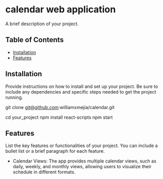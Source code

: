 # calendar web application 

A brief description of your project.

## Table of Contents

- [Installation](#installation)
- [Features](#features)

## Installation

Provide instructions on how to install and set up your project. Be sure to include any dependencies and specific steps needed to get the project running.

git clone git@github.com:williamxmejia/calendar.git

cd your_project
npm install react-scripts
npm start

## Features

List the key features or functionalities of your project. You can include a bullet list or a brief paragraph for each feature.

- Calendar Views: The app provides multiple calendar views, such as daily, weekly, and monthly views, allowing users to visualize their schedule in different formats.

